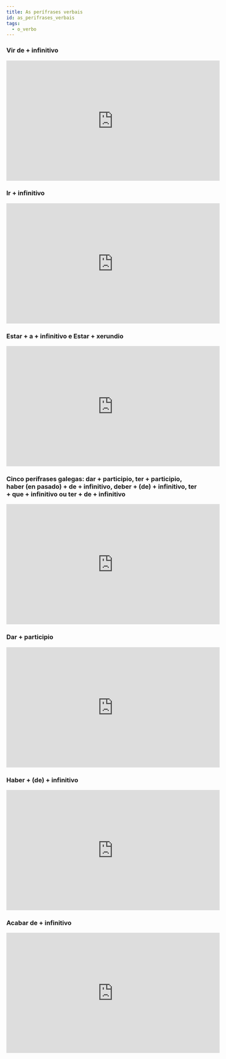 ```yaml
---
title: As perífrases verbais
id: as_perifrases_verbais
tags:
  - o_verbo
---
```

### Vir de + infinitivo

<iframe width="560" height="315" src="https://www.youtube.com/embed/7kyMquBwPso" title="YouTube video player" frameborder="0" allow="accelerometer; autoplay; clipboard-write; encrypted-media; gyroscope; picture-in-picture; web-share" allowfullscreen></iframe>

### Ir + infinitivo

<iframe width="560" height="315" src="https://www.youtube.com/embed/t2KlZzzvMGs" title="YouTube video player" frameborder="0" allow="accelerometer; autoplay; clipboard-write; encrypted-media; gyroscope; picture-in-picture; web-share" allowfullscreen></iframe>

### Estar + a + infinitivo e Estar + xerundio

<iframe width="560" height="315" src="https://www.youtube.com/embed/haNzIZNisDQ" title="YouTube video player" frameborder="0" allow="accelerometer; autoplay; clipboard-write; encrypted-media; gyroscope; picture-in-picture; web-share" allowfullscreen></iframe>

### Cinco perífrases galegas: dar + participio, ter + participio, haber (en pasado) + de + infinitivo, deber + (de) + infinitivo,  ter + que + infinitivo ou ter + de + infinitivo

<iframe width="560" height="315" src="https://www.youtube.com/embed/pAtvJsj8cfM" title="YouTube video player" frameborder="0" allow="accelerometer; autoplay; clipboard-write; encrypted-media; gyroscope; picture-in-picture; web-share" allowfullscreen></iframe>

### Dar + participio

<iframe width="560" height="315" src="https://www.youtube.com/embed/qg6OFW8N6LM" title="YouTube video player" frameborder="0" allow="accelerometer; autoplay; clipboard-write; encrypted-media; gyroscope; picture-in-picture; web-share" allowfullscreen></iframe>

### Haber + (de) + infinitivo

<iframe width="560" height="315" src="https://www.youtube.com/embed/r9Xag3KQZAI" title="YouTube video player" frameborder="0" allow="accelerometer; autoplay; clipboard-write; encrypted-media; gyroscope; picture-in-picture; web-share" allowfullscreen></iframe>

### Acabar de + infinitivo

<iframe width="560" height="315" src="https://www.youtube.com/embed/oAUqe8Fx3fY" title="YouTube video player" frameborder="0" allow="accelerometer; autoplay; clipboard-write; encrypted-media; gyroscope; picture-in-picture; web-share" allowfullscreen></iframe>